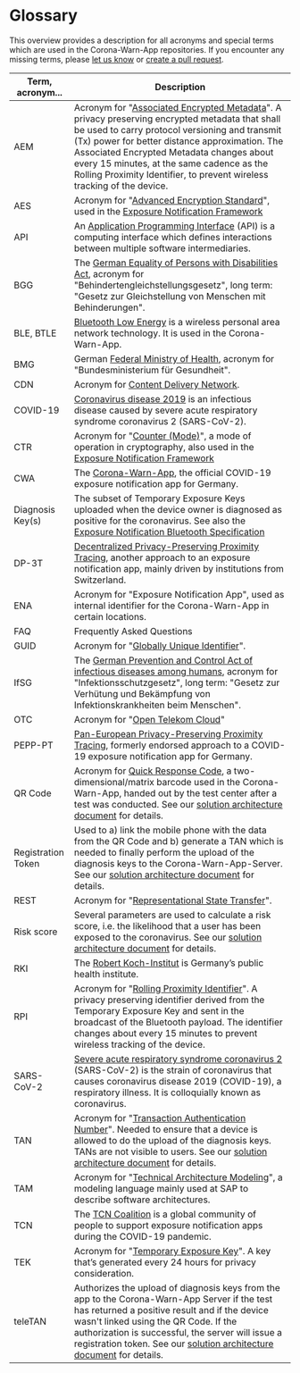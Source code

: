 # Glossary

This overview provides a description for all acronyms and special terms which are used in the Corona-Warn-App repositories. If you encounter any missing terms, please [let us know](https://github.com/corona-warn-app/cwa-documentation/issues/new?labels=documentation%2C+bug&template=01_doc_issue.md) or [create a pull request](https://github.com/corona-warn-app/cwa-documentation/pulls).

| Term, acronym... | Description |
| --- | --- |
| AEM | Acronym for "[Associated Encrypted Metadata](https://covid19-static.cdn-apple.com/applications/covid19/current/static/contact-tracing/pdf/ExposureNotification-BluetoothSpecificationv1.2.pdf)". A privacy preserving encrypted metadata that shall be used to carry protocol versioning and transmit (Tx) power for better distance approximation. The Associated Encrypted Metadata changes about every 15 minutes, at the same cadence as the Rolling Proximity Identifier, to prevent wireless tracking of the device.  |
| AES | Acronym for "[Advanced Encryption Standard](https://en.wikipedia.org/wiki/Advanced_Encryption_Standard)", used in the [Exposure Notification Framework](https://covid19-static.cdn-apple.com/applications/covid19/current/static/contact-tracing/pdf/ExposureNotification-CryptographySpecificationv1.2.pdf) |
| API | An [Application Programming Interface](https://en.wikipedia.org/wiki/Application_programming_interface) (API) is a computing interface which defines interactions between multiple software intermediaries. |
| BGG | The [German Equality of Persons with Disabilities Act](https://www.gesetze-im-internet.de/bgg/), acronym for "Behindertengleichstellungsgesetz", long term: "Gesetz zur Gleichstellung von Menschen mit Behinderungen". |
| BLE, BTLE | [Bluetooth Low Energy](https://en.wikipedia.org/wiki/Bluetooth_Low_Energy) is a wireless personal area network technology. It is used in the Corona-Warn-App. |
| BMG | German [Federal Ministry of Health](https://www.bundesgesundheitsministerium.de/en/en.html), acronym for "Bundesministerium für Gesundheit". |
| CDN | Acronym for [Content Delivery Network](https://en.wikipedia.org/wiki/Content_delivery_network). |
| COVID-19 | [Coronavirus disease 2019](https://en.wikipedia.org/wiki/Coronavirus_disease_2019) is an infectious disease caused by severe acute respiratory syndrome coronavirus 2 (SARS-CoV-2). |
| CTR | Acronym for "[Counter (Mode)](https://en.wikipedia.org/wiki/Block_cipher_mode_of_operation#CTR)", a mode of operation in cryptography, also used in the [Exposure Notification Framework](https://covid19-static.cdn-apple.com/applications/covid19/current/static/contact-tracing/pdf/ExposureNotification-CryptographySpecificationv1.2.pdf) |
| CWA | The [Corona-Warn-App](https://github.com/corona-warn-app/cwa-documentation), the official COVID-19 exposure notification app for Germany. |
| Diagnosis Key(s) | The subset of Temporary Exposure Keys uploaded when the device owner is diagnosed as positive for the coronavirus. See also the [Exposure Notification Bluetooth Specification](https://covid19-static.cdn-apple.com/applications/covid19/current/static/contact-tracing/pdf/ExposureNotification-BluetoothSpecificationv1.2.pdf) | 
| DP-3T | [Decentralized Privacy-Preserving Proximity Tracing](https://github.com/DP-3T/documents), another approach to an exposure notification app, mainly driven by institutions from Switzerland. |
| ENA | Acronym for "Exposure Notification App", used as internal identifier for the Corona-Warn-App in certain locations. |
| FAQ | Frequently Asked Questions |
| GUID | Acronym for "[Globally Unique Identifier](https://en.wikipedia.org/wiki/Universally_unique_identifier)". |
| IfSG | The [German Prevention and Control Act of infectious diseases among humans](https://www.gesetze-im-internet.de/ifsg/index.html), acronym for "Infektionsschutzgesetz", long term: "Gesetz zur Verhütung und Bekämpfung von Infektionskrankheiten beim Menschen". | 
| OTC | Acronym for "[Open Telekom Cloud](https://open-telekom-cloud.com/)"
| PEPP-PT | [Pan-European Privacy-Preserving Proximity Tracing](https://www.pepp-pt.org/), formerly endorsed approach to a COVID-19 exposure notification app for Germany. | 
| QR Code | Acronym for [Quick Response Code](https://en.wikipedia.org/wiki/QR_code), a two-dimensional/matrix barcode used in the Corona-Warn-App, handed out by the test center after a test was conducted. See our [solution architecture document](solution_architecture.md) for details. | 
| Registration Token | Used to a) link the mobile phone with the data from the QR Code and b) generate a TAN which is needed to finally perform the upload of the diagnosis keys to the Corona-Warn-App-Server. See our [solution architecture document](solution_architecture.md) for details. |
| REST | Acronym for "[Representational State Transfer](https://en.wikipedia.org/wiki/Representational_state_transfer)". |
| Risk score | Several parameters are used to calculate a risk score, i.e. the likelihood that a user has been exposed to the coronavirus. See our [solution architecture document](solution_architecture.md) for details. | 
| RKI | The [Robert Koch-Institut](https://www.rki.de/) is Germany’s public health institute. |
| RPI | Acronym for "[Rolling Proximity Identifier](https://covid19-static.cdn-apple.com/applications/covid19/current/static/contact-tracing/pdf/ExposureNotification-BluetoothSpecificationv1.2.pdf)". A privacy preserving identifier derived from the Temporary Exposure Key and sent in the broadcast of the Bluetooth payload. The identifier changes about every 15 minutes to prevent wireless tracking of the device. |
| SARS-CoV-2 | [Severe acute respiratory syndrome coronavirus 2](https://en.wikipedia.org/wiki/Severe_acute_respiratory_syndrome_coronavirus_2) (SARS-CoV-2) is the strain of coronavirus that causes coronavirus disease 2019 (COVID-19), a respiratory illness. It is colloquially known as coronavirus. |
| TAN | Acronym for "[Transaction Authentication Number](https://en.wikipedia.org/wiki/Transaction_authentication_number)". Needed to ensure that a device is allowed to do the upload of the diagnosis keys. TANs are not visible to users. See our [solution architecture document](solution_architecture.md) for details. |
| TAM | Acronym for "[Technical Architecture Modeling](http://www.fmc-modeling.org/fmc-and-tam)", a modeling language mainly used at SAP to describe software architectures.
| TCN | The [TCN Coalition](https://tcn-coalition.org/) is a global community of people to support exposure notification apps during the COVID-19 pandemic. |
| TEK | Acronym for "[Temporary Exposure Key](https://covid19-static.cdn-apple.com/applications/covid19/current/static/contact-tracing/pdf/ExposureNotification-BluetoothSpecificationv1.2.pdf)". A key that’s generated every 24 hours for privacy consideration. |
| teleTAN | Authorizes the upload of diagnosis keys from the app to the Corona-Warn-App Server if the test has returned a positive result and if the device wasn't linked using the QR Code. If the authorization is successful, the server will issue a registration token. See our [solution architecture document](solution_architecture.md) for details. |